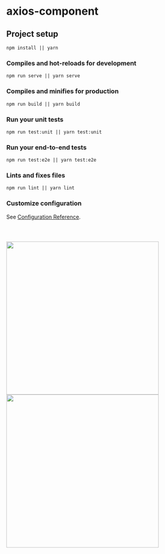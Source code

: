 # axios-component

## Project setup

```
npm install || yarn
```

### Compiles and hot-reloads for development

```
npm run serve || yarn serve
```

### Compiles and minifies for production

```
npm run build || yarn build
```

### Run your unit tests

```
npm run test:unit || yarn test:unit
```

### Run your end-to-end tests

```
npm run test:e2e || yarn test:e2e
```

### Lints and fixes files

```
npm run lint || yarn lint
```

### Customize configuration

See [Configuration Reference](https://cli.vuejs.org/config/).

#

<br>

<img src="https://cdn.cjr.org/wp-content/uploads/2017/01/jim_vandehei_axios.png" width="400"/>
<img src="https://ultimateqa.com/wp-content/uploads/2020/03/jsonplaceholder.png" width="400"/>
